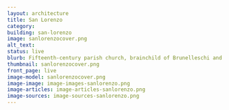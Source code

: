 ```yaml
---
layout: architecture
title: San Lorenzo
category:
building: san-lorenzo
image: sanlorenzocover.png
alt_text: 
status: live
blurb: Fifteenth-century parish church, brainchild of Brunelleschi and burial ground of the early Medici
thumbnail: sanlorenzocover.png
front_page: live
image-model: sanlorenzocover.png
image-image: image-images-sanlorenzo.png
image-articles: image-articles-sanlorenzo.png
image-sources: image-sources-sanlorenzo.png
---
```

